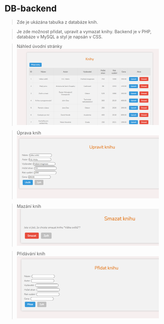 # DB-backend

> Zde je ukázána tabulka z databáze knih.

> Je zde možnost přidat, upravit a vymazat knihy. Backend je v PHP, databáze v MySQL a styl je napsán v CSS.

> Náhled úvodní stránky
> ![Index.php](img/index.png)

> Úprava knih
> ![edit.php](img/edit.png)

> Mazání knih
> ![edit.php](img/delete.png)

> Přidávání knih
> ![edit.php](img/add.png)
